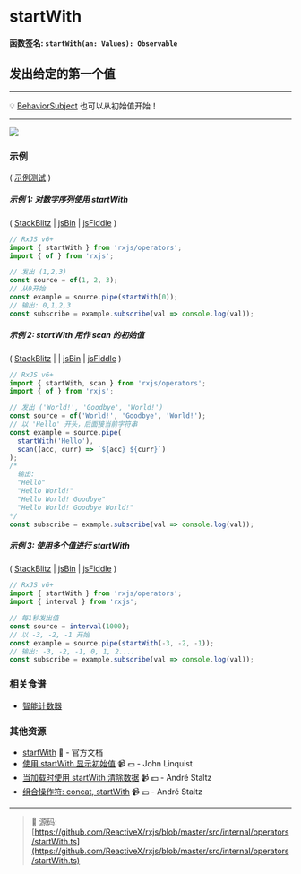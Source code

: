 # startWith

#### 函数签名: `startWith(an: Values): Observable`

## 发出给定的第一个值

---

:bulb: [BehaviorSubject](https://github.com/Reactive-Extensions/RxJS/blob/master/doc/api/subjects/behaviorsubject.md) 也可以从初始值开始！

---

<div class="ua-ad"><a href="https://ultimatecourses.com/courses/rxjs"><img src="https://ultimatecourses.com/assets/img/banners/rxjs-banner-desktop.svg"></a></div>

### 示例

( [示例测试](https://github.com/btroncone/learn-rxjs/blob/master/operators/specs/combination/startwith-spec.ts) )

##### 示例 1: 对数字序列使用 startWith

(
[StackBlitz](https://stackblitz.com/edit/typescript-2qrwjt?file=index.ts&devtoolsheight=100)
| [jsBin](http://jsbin.com/lezuravizu/1/edit?js,console) |
[jsFiddle](https://jsfiddle.net/btroncone/e8dn3ggp/) )

```js
// RxJS v6+
import { startWith } from 'rxjs/operators';
import { of } from 'rxjs';

// 发出 (1,2,3)
const source = of(1, 2, 3);
// 从0开始
const example = source.pipe(startWith(0));
// 输出: 0,1,2,3
const subscribe = example.subscribe(val => console.log(val));
```

##### 示例 2: startWith 用作 scan 的初始值

(
[StackBlitz](https://stackblitz.com/edit/typescript-8gkbsc?file=index.ts&devtoolsheight=100)
| | [jsBin](http://jsbin.com/gemevuzoha/1/edit?js,console) |
[jsFiddle](https://jsfiddle.net/btroncone/54r3g83e/) )

```js
// RxJS v6+
import { startWith, scan } from 'rxjs/operators';
import { of } from 'rxjs';

// 发出 ('World!', 'Goodbye', 'World!')
const source = of('World!', 'Goodbye', 'World!');
// 以 'Hello' 开头，后面接当前字符串
const example = source.pipe(
  startWith('Hello'),
  scan((acc, curr) => `${acc} ${curr}`)
);
/*
  输出:
  "Hello"
  "Hello World!"
  "Hello World! Goodbye"
  "Hello World! Goodbye World!"
*/
const subscribe = example.subscribe(val => console.log(val));
```

##### 示例 3: 使用多个值进行 startWith 

(
[StackBlitz](https://stackblitz.com/edit/typescript-ek45ff?file=index.ts&devtoolsheight=100)
| [jsBin](http://jsbin.com/cumupemuxa/1/edit?js,console) |
[jsFiddle](https://jsfiddle.net/btroncone/ckcyj3ms/) )

```js
// RxJS v6+
import { startWith } from 'rxjs/operators';
import { interval } from 'rxjs';

// 每1秒发出值
const source = interval(1000);
// 以 -3, -2, -1 开始
const example = source.pipe(startWith(-3, -2, -1));
// 输出: -3, -2, -1, 0, 1, 2....
const subscribe = example.subscribe(val => console.log(val));
```

### 相关食谱

- [智能计数器](../../recipes/smartcounter.md)

### 其他资源

- [startWith](https://cn.rx.js.org/class/es6/Observable.js~Observable.html#instance-method-startWith) :newspaper: - 官方文档
- [使用 startWith 显示初始值](https://egghead.io/lessons/rxjs-displaying-initial-data-with-startwith?course=step-by-step-async-javascript-with-rxjs) :video_camera: :dollar: - John Linquist
- [当加载时使用 startWith 清除数据](https://egghead.io/lessons/rxjs-reactive-programming-clear-data-while-loading-with-rxjs-startwith?course=introduction-to-reactive-programming) :video_camera: :dollar: - André Staltz
- [组合操作符: concat, startWith](https://egghead.io/lessons/rxjs-combination-operators-concat-startwith?course=rxjs-beyond-the-basics-operators-in-depth) :video_camera: :dollar: - André Staltz

---
> :file_folder: 源码:  [https://github.com/ReactiveX/rxjs/blob/master/src/internal/operators/startWith.ts](https://github.com/ReactiveX/rxjs/blob/master/src/internal/operators/startWith.ts)
